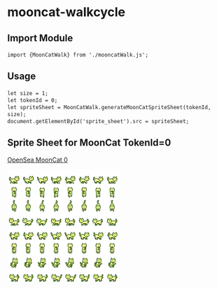 # mooncat-walkcycle

## Import Module

```
import {MoonCatWalk} from './mooncatWalk.js';
```

## Usage

```
let size = 1;
let tokenId = 0;
let spriteSheet = MoonCatWalk.generateMoonCatSpriteSheet(tokenId, size);
document.getElementById('sprite_sheet').src = spriteSheet;
```

## Sprite Sheet for MoonCat TokenId=0

[OpenSea MoonCat 0](https://opensea.io/assets/0xc3f733ca98e0dad0386979eb96fb1722a1a05e69/0)

![0.png](/images/0.png?raw=true "0.png")
